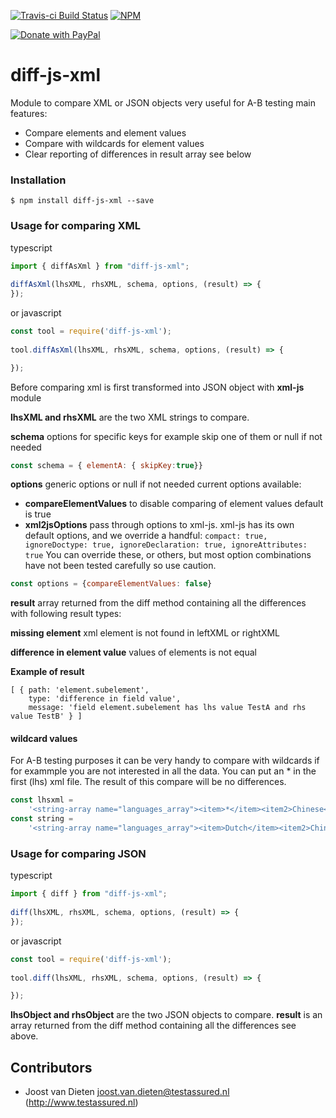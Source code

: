 [![Travis-ci Build Status](https://travis-ci.com/jvdieten/diff-js-xml.svg?branch=master)](https://travis-ci.com/jvdieten/diff-js-xml)
[![NPM](https://nodei.co/npm/diff-js-xml.png)](https://nodei.co/npm/diff-js-xml/)

[![Donate with PayPal](https://raw.githubusercontent.com/stefan-niedermann/paypal-donate-button/master/paypal-donate-button.png)](https://www.paypal.com/donate/?hosted_button_id=8BHNM42PKHJ5U)

# diff-js-xml
Module to compare XML or JSON objects very useful for A-B testing main features:

- Compare elements and element values
- Compare with wildcards for element values
- Clear reporting of differences in result array see below

### Installation
```
$ npm install diff-js-xml --save
```
### Usage for comparing XML

typescript

```javascript
import { diffAsXml } from "diff-js-xml";
 
diffAsXml(lhsXML, rhsXML, schema, options, (result) => {
});
```

or javascript

```javascript
const tool = require('diff-js-xml');
 
tool.diffAsXml(lhsXML, rhsXML, schema, options, (result) => {

});
```

Before comparing xml is first transformed into JSON object with **xml-js** module  

**lhsXML and rhsXML** are the two XML strings to compare.

**schema**  options for specific keys for example skip one of them or null if not needed

```javascript
const schema = { elementA: { skipKey:true}}
```

**options** generic options or null if not needed current options available:
- **compareElementValues** to disable comparing of element values default is true
- **xml2jsOptions** pass through options to xml-js. xml-js has its own default options, and we override a handful: 
`compact: true, ignoreDoctype: true, ignoreDeclaration: true, ignoreAttributes: true`
You can override these, or others, but most option combinations have not been tested carefully so use caution.

```javascript
const options = {compareElementValues: false}
```

**result** array returned from the diff method containing all the differences with following result types:

**missing element** xml element is not found in leftXML or rightXML

**difference in element value** values of elements is not equal 

**Example of result**
```
[ { path: 'element.subelement',
    type: 'difference in field value',
    message: 'field element.subelement has lhs value TestA and rhs value TestB' } ]
```

#### wildcard values

For A-B testing purposes it can be very handy to compare with wildcards if for exammple you are not interested in all 
the data. You can put an * in the first (lhs) xml file. The result of this compare will be no differences.

```javascript
const lhsxml =
    '<string-array name="languages_array"><item>*</item><item2>Chinese</item2><item3>French</item3><item4>Spanish</item4></string-array>'
const string =
    '<string-array name="languages_array"><item>Dutch</item><item2>Chinese</item2><item3>French</item3><item4>Spanish</item4></string-array>'
```

### Usage for comparing JSON

typescript

```javascript
import { diff } from "diff-js-xml";
 
diff(lhsXML, rhsXML, schema, options, (result) => {
});
```

or javascript

```javascript
const tool = require('diff-js-xml');
 
tool.diff(lhsXML, rhsXML, schema, options, (result) => {

});
```

**lhsObject and rhsObject** are the two JSON objects to compare.
**result** is an array returned from the diff method containing all the differences see above.


## Contributors
* Joost van Dieten <joost.van.dieten@testassured.nl> (http://www.testassured.nl)
